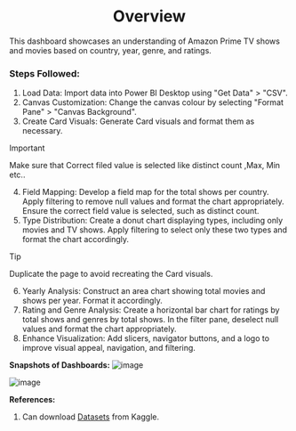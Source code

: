 <h1 align="center">
  Overview
</h1>
This dashboard showcases an understanding of Amazon Prime TV shows and movies based on country, year, genre, and ratings.

### Steps Followed:
1. Load Data: Import data into Power BI Desktop using "Get Data" > "CSV".
2. Canvas Customization: Change the canvas colour by selecting "Format Pane" > "Canvas Background".
3. Create Card Visuals: Generate Card visuals and format them as necessary.
   
> [!IMPORTANT]
> Make sure that Correct filed value is selected like distinct count ,Max, Min etc..

4. Field Mapping: Develop a field map for the total shows per country. Apply filtering to remove null values and format the chart appropriately. Ensure the correct field value is selected, such as distinct count.
5. Type Distribution: Create a donut chart displaying types, including only movies and TV shows. Apply filtering to select only these two types and format the chart accordingly.
> [!TIP]
> Duplicate the page to avoid recreating the Card visuals.
6. Yearly Analysis: Construct an area chart showing total movies and shows per year. Format it accordingly.
7. Rating and Genre Analysis: Create a horizontal bar chart for ratings by total shows and genres by total shows. In the filter pane, deselect null values and format the chart appropriately.
8. Enhance Visualization: Add slicers, navigator buttons, and a logo to improve visual appeal, navigation, and filtering.

**Snapshots of Dashboards:**
![image](https://github.com/sainadreddy/Amazon-Prime-TV-shows-and-movies-Analysis/assets/63005649/b6a6eca0-1083-4b4f-b7bb-bde6d7c9ed21)

![image](https://github.com/sainadreddy/Amazon-Prime-TV-shows-and-movies-Analysis/assets/63005649/c32c859b-805e-40b1-8875-f628452fd321)

**References:**
1. Can download [Datasets]( https://www.kaggle.com/datasets/shivamb/amazon-prime-movies-and-tv-shows) from Kaggle.







